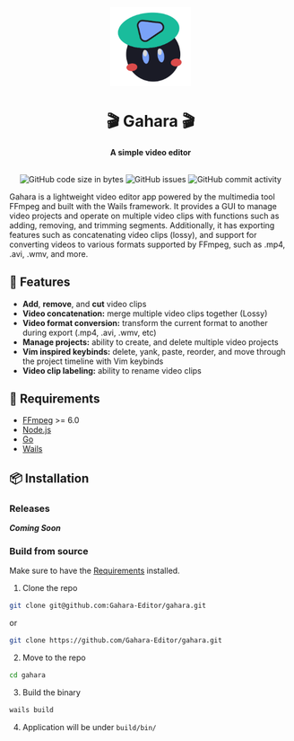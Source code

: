 <div align="center">
  <p><img src="./public/GaharaGithubIcon.svg" width="144" alt="GaharaVideoEditorIcon"/></p>
  <h1>🎬 Gahara 🎬</h1>
  <strong>A simple video editor</strong>
  <br>
</div>
<br>
<p align="center">
  <img src="https://img.shields.io/github/languages/code-size/Gahara-Editor/gahara" alt="GitHub code size in bytes">
  <a href="https://github.com/Gahara-Editor/gahara/issues" style="text-decoration:none;">
    <img src="https://img.shields.io/github/issues/Gahara-Editor/gahara" alt="GitHub issues">
  </a>
 <img src="https://img.shields.io/github/commit-activity/w/Gahara-Editor/gahara" alt="GitHub commit activity">
</p>

Gahara is a lightweight video editor app powered by the multimedia tool FFmpeg and built with the Wails framework. It provides a GUI to manage video projects and operate on multiple video clips with functions such as adding, removing, and trimming segments. Additionally, it has exporting features such as concatenating video clips (lossy), and support for converting videos to various formats supported by FFmpeg, such as .mp4, .avi, .wmv, and more.

## 🚀 Features

- **Add**, **remove**, and **cut** video clips
- **Video concatenation:** merge multiple video clips together (Lossy)
- **Video format conversion:** transform the current format to another during export (.mp4, .avi, .wmv, etc)
- **Manage projects:** ability to create, and delete multiple video projects
- **Vim inspired keybinds:** delete, yank, paste, reorder, and move through the project timeline with Vim keybinds
- **Video clip labeling:** ability to rename video clips

## 📜 Requirements

- [FFmpeg](https://ffmpeg.org/download.html) >= 6.0
- [Node.js](https://nodejs.org/en/download)
- [Go](https://go.dev/dl/)
- [Wails](https://wails.io/docs/gettingstarted/installation)

## 📦 Installation

### Releases

**_Coming Soon_**

### Build from source

Make sure to have the [Requirements](#-requirements) installed.

1. Clone the repo

```bash
git clone git@github.com:Gahara-Editor/gahara.git
```

or

```bash
git clone https://github.com/Gahara-Editor/gahara.git
```

2. Move to the repo

```bash
cd gahara
```

3. Build the binary

```bash
wails build
```

4. Application will be under `build/bin/`
